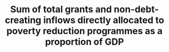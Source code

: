 ---
data_non_statistical: true
goal_meta_link: http://unstats.un.org/sdgs/files/metadata-compilation/Metadata-Goal-1.pdf
graph_title: Sum of total grants and non-debt-creating inflows directly allocated
  to poverty reduction programmes as a proportion of GDP
graph_type: null
has_metadata: false
indicator: 1.a.3
indicator_name: Sum of total grants and non-debt-creating inflows directly allocated
  to poverty reduction programmes as a proportion of GDP
indicator_sort_order: 01-0a-03
indicator_variable: null
layout: indicator
national_geographical_coverage: United States
permalink: /1-a-3/
published: true
reporting_status: notstarted
sdg_goal: 1
source_active_1: true
source_notes_1: null
source_title_1: null
target: Ensure significant mobilization of resources from a variety of sources, including
  through enhanced development cooperation, in order to provide adequate and predictable
  means for developing countries, in particular least developed countries, to implement
  programmes and policies to end poverty in all its dimensions.
target_id: 1.a
title: Sum of total grants and non-debt-creating inflows directly allocated to poverty
  reduction programmes as a proportion of GDP
un_designated_tier: '3'
variable_description: null
variable_notes: null
---